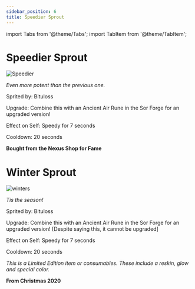```yaml
---
sidebar_position: 6
title: Speedier Sprout
---
```


import Tabs from '@theme/Tabs';
import TabItem from '@theme/TabItem';

<Tabs>
  <TabItem value=" " label=" " default>

# Speedier Sprout

![Speedier](https://vwiki.valorserver.com/api/item/picture/speedier%20sprout)

<i>Even more potent than the previous one.</i>

Sprited by: Bituloss

Upgrade: Combine this with an Ancient Air Rune in the Sor Forge for an upgraded version!

Effect on Self: Speedy for 7 seconds

Cooldown: 20 seconds

**Bought from the Nexus Shop for Fame**

  </TabItem>
  <TabItem value="Winter Sprout" label="Winter Sprout">

# Winter Sprout

![winters](https://vwiki.valorserver.com/api/item/picture/winter%20sprout)

<i>Tis the season!</i>

Sprited by: Bituloss

Upgrade: Combine this with an Ancient Air Rune in the Sor Forge for an upgraded version! [Despite saying this, it cannot be upgraded]

Effect on Self: Speedy for 7 seconds

Cooldown: 20 seconds

*This is a Limited Edition item or consumables. These include a reskin, glow and special color.*

**From Christmas 2020**

  </TabItem>
</Tabs>

